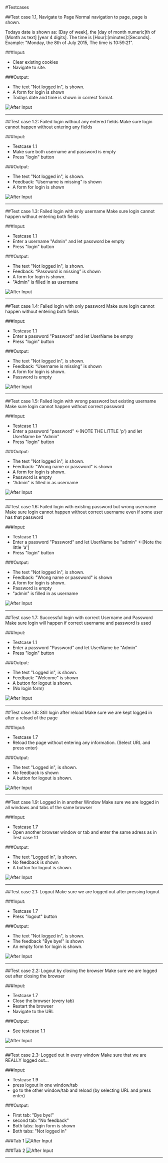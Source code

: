 #Testcases

##Test case 1.1, Navigate to Page 
Normal navigation to page, page is shown.

Todays date is shown as: [Day of week], the [day of month numeric]th of [Month as text] [year 4 digits]. The time is [Hour]:[minutes]:[Seconds].
Example: "Monday, the 8th of July 2015, The time is 10:59:21".

###Input:
 * Clear existing cookies
 * Navigate to site.
 
###Output:
 * The text "Not logged in", is shown.
 * A form for login is shown
 * Todays date and time is shown in correct format.
 
![After Input](notLoggedIn.png)

***

##Test case 1.2: Failed login without any entered fields
Make sure login cannot happen without entering any fields

###Input:
 * Testcase 1.1
 * Make sure both username and password is empty
 * Press "login" button
 
###Output:
 * The text "Not logged in", is shown.
 * Feedback: “Username is missing” is shown
 * A form for login is shown

![After Input](usernameIsMissing.png)

***

##Test case 1.3: Failed login with only username
Make sure login cannot happen without entering both fields

###Input:
 * Testcase 1.1
 * Enter a username "Admin" and let password be empty
 * Press "login" button
 
###Output:
 * The text "Not logged in", is shown.
 * Feedback: “Password is missing” is shown
 * A form for login is shown.
 * "Admin" is filled in as username

![After Input](MissingPassword.png)

***


##Test case 1.4: Failed login with only password
Make sure login cannot happen without entering both fields

###Input:
 * Testcase 1.1
 * Enter a password "Password" and let UserName be empty
 * Press "login" button
 
###Output:
 * The text "Not logged in", is shown.
 * Feedback: “Username is missing” is shown
 * A form for login is shown.
 * Password is empty

![After Input](MissingPassword.png)

***

##Test case 1.5: Failed login with wrong password but existing username
Make sure login cannot happen without correct password

###Input:
 * Testcase 1.1
 * Enter a password "password" <-(NOTE THE LITTLE 'p') and let UserName be "Admin"
 * Press "login" button
 
###Output:
 * The text "Not logged in", is shown.
 * Feedback: "Wrong name or password" is shown
 * A form for login is shown.
 * Password is empty
 * "Admin" is filled in as username

![After Input](WrongNameOrPass.png)

***

##Test case 1.6: Failed login with existing password but wrong username
Make sure login cannot happen without correct username even if some user has that password

###Input:
 * Testcase 1.1
 * Enter a password "Password" and let UserName be "admin" <-[Note the little 'a']
 * Press "login" button
 
###Output:
 * The text "Not logged in", is shown.
 * Feedback: "Wrong name or password" is shown
 * A form for login is shown.
 * Password is empty
 * "admin" is filled in as username

![After Input](WrongUserName.png)

***

##Test case 1.7: Successful login with correct Username and Password
Make sure login will happen if correct username and password is used

###Input:
 * Testcase 1.1
 * Enter a password "Password" and let UserName be "Admin"
 * Press "login" button
 
###Output:
 * The text "Logged in", is shown.
 * Feedback: "Welcome" is shown
 * A button for logout is shown.
 * (No login form)

![After Input](LoginCorrect.png)

***

##Test case 1.8: Still login after reload
Make sure we are kept logged in after a reload of the page 

###Input:
 * Testcase 1.7
 * Reload the page without entering any information. (Select URL and press enter)
 
###Output:
 * The text "Logged in", is shown.
 * No feedback is shown
 * A button for logout is shown.


![After Input](StillLoggedIn.png)

***

##Test case 1.9: Logged in in another Window
Make sure we are logged in all windows and tabs of the same browser

###Input:
 * Testcase 1.7
 * Open another browser window or tab and enter the same adress as in Test case 1.1
 
###Output:
 * The text "Logged in", is shown.
 * No feedback is shown
 * A button for logout is shown.


![After Input](TwoTabsLoggedIn.png)

***

##Test case 2.1: Logout
Make sure we are logged out after pressing logout

###Input:
 * Testcase 1.7
 * Press "logout" button
 
###Output:
 * The text "Not logged in", is shown.
 * The feedback "Bye bye!" is shown
 * An empty form for login is shown.


![After Input](LoggedOut.png)

***

##Test case 2.2: Logout by closing the browser
Make sure we are logged out after closing the browser

###Input:
 * Testcase 1.7
 * Close the browser (every tab)
 * Restart the browser
 * Navigate to the URL
 
###Output:
 * See testcase 1.1


![After Input](notLoggedIn.png)

***

##Test case 2.3: Logged out in every window
Make sure that we are REALLY logged out...

###Input:
 * Testcase 1.9
 * press logout in one window/tab
 * go to the other window/tab and reload (by selecting URL and press enter)
 
###Output:
 * First tab: "Bye bye!"
 * second tab: "No feedback"
 * Both tabs: login form is shown
 * Both tabs: "Not logged in"

###Tab 1
![After Input](LoggedOut.png)

###Tab 2
![After Input](notLoggedIn.png)

***
